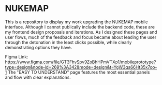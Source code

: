 # NUKEMAP
This is a repository to display my work upgrading the NUKEMAP mobile interface. Although I cannot publically include the backend code, these are my frontend design proposals and iterations. As I designed these pages and user flows, much of the feedback and focus became about leading the user through the detonation in the least clicks possible, while clearly demonstrating options they have. 

Figma Link: https://www.figma.com/file/GT3FhvSpv9ZoBhHPmVTXp1/mobileprototype?type=design&node-id=269%3A342&mode=design&t=YgW3qa66Ht35x7oo-1
The "EASY TO UNDERSTAND" page features the most essential panels and flow with clear explanations. 

